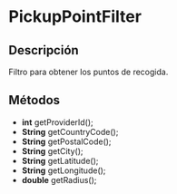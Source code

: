 # PickupPointFilter

## Descripción

Filtro para obtener los puntos de recogida.

## Métodos

- **int** getProviderId();
- **String** getCountryCode();
- **String** getPostalCode();
- **String** getCity();
- **String** getLatitude();
- **String** getLongitude();
- **double** getRadius();
